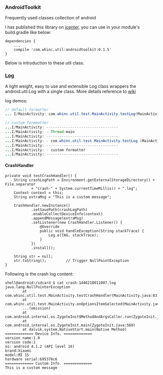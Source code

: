 
### AndroidToolkit

Frequently used classes collection of android

I has published this library on [jcenter][1], you can use in your module's build.gradle like below:

```
dependencies {
    ...
    compile 'com.whinc.util:androidtoolkit:0.1.5'
}
```

Below is introduction to these util class.

### [Log][log_wiki]

A light weight, easy to use and extensible Log class wrappers the android.util.Log with a single class. More details reference to [wiki][log_wiki]

log demos:
```java
// default formatter
... I/MainActivity: com.whinc.util.test.MainActivity.testLog(MainActivity.java:91):default output format

// custom formmatter
...I/MainActivity: ---------------------------------
...I/MainActivity: - Thread:main
...I/MainActivity: ---------------------------------
...I/MainActivity: - com.whinc.util.test.MainActivity.testLog (MainActivity.java:125)
...I/MainActivity: ---------------------------------
...I/MainActivity: - custom formatter 
...I/MainActivity: ---------------------------------
```

#### CrashHandler

```
private void testCrashHandler() {
    String crashLogPath = Environment.getExternalStorageDirectory() + File.separator
            + "crash-" + System.currentTimeMillis() + ".log";
    Context context = this;
    String extraMsg = "This is a custom message";

    CrashHandler.newInstance()
            .setSavePath(crashLogPath)
            .enableCollectDeviceInfo(context)
            .appendMessage(extraMsg)
            .setListener(new CrashHandler.Listener() {
                @Override
                public void handleException(String stackTrace) {
                    Log.e(TAG, stackTrace);
                }
            })
            .install();

    String str = null;
    str.toString();         // Trigger NullPointException
}
```

Following is the crash log content:

```
shell@android:/sdcard $ cat crash-1446210011087.log
java.lang.NullPointerException
        at com.whinc.util.test.MainActivity.testCrashHandler(MainActivity.java:83)
        at com.whinc.util.test.MainActivity.onOptionsItemSelected(MainActivity.java:52)
        ...(omission)
        at com.android.internal.os.ZygoteInit$MethodAndArgsCaller.run(ZygoteInit.java:793)
        at com.android.internal.os.ZygoteInit.main(ZygoteInit.java:560)
        at dalvik.system.NativeStart.main(Native Method)
============= Device Info. =============
version name:1.0
version code:1
os: android 4.1.2 (API level 16)
brand:Xiaomi
model:MI 1S
hardware serial:695378c6
============= Custom Info. =============
This is a custom message
```

[1]:https://bintray.com/whinc/maven/androidtoolkit/view
[log_wiki]:https://github.com/whinc/AndroidToolkit/wiki/Log

